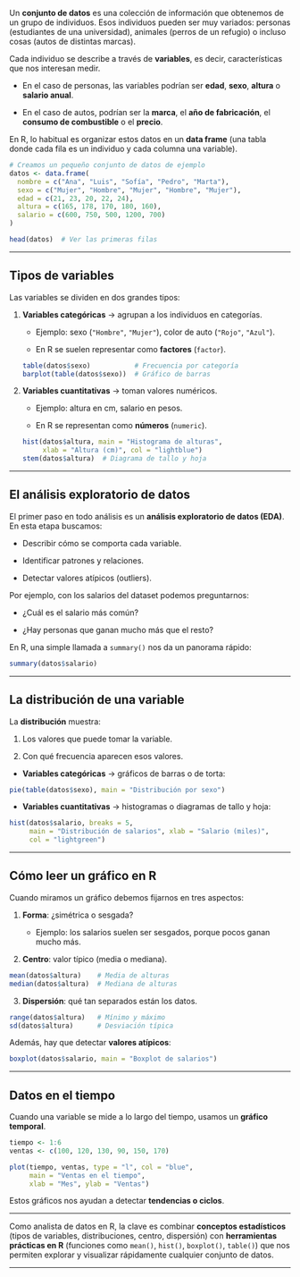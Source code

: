 
Un **conjunto de datos** es una colección de información que obtenemos de un grupo de individuos. Esos individuos pueden ser muy variados: personas (estudiantes de una universidad), animales (perros de un refugio) o incluso cosas (autos de distintas marcas).

Cada individuo se describe a través de **variables**, es decir, características que nos interesan medir.

- En el caso de personas, las variables podrían ser **edad**, **sexo**, **altura** o **salario anual**.
    
- En el caso de autos, podrían ser la **marca**, el **año de fabricación**, el **consumo de combustible** o el **precio**.
    

En R, lo habitual es organizar estos datos en un **data frame** (una tabla donde cada fila es un individuo y cada columna una variable).

```R
# Creamos un pequeño conjunto de datos de ejemplo
datos <- data.frame(
  nombre = c("Ana", "Luis", "Sofía", "Pedro", "Marta"),
  sexo = c("Mujer", "Hombre", "Mujer", "Hombre", "Mujer"),
  edad = c(21, 23, 20, 22, 24),
  altura = c(165, 178, 170, 180, 160),
  salario = c(600, 750, 500, 1200, 700)
)

head(datos)  # Ver las primeras filas
```

---

## Tipos de variables

Las variables se dividen en dos grandes tipos:

1. **Variables categóricas** → agrupan a los individuos en categorías.
    
    - Ejemplo: sexo (`"Hombre"`, `"Mujer"`), color de auto (`"Rojo"`, `"Azul"`).
        
    - En R se suelen representar como **factores** (`factor`).
        
    
    ```R
    table(datos$sexo)           # Frecuencia por categoría
    barplot(table(datos$sexo))  # Gráfico de barras
    ```
    
2. **Variables cuantitativas** → toman valores numéricos.
    
    - Ejemplo: altura en cm, salario en pesos.
        
    - En R se representan como **números** (`numeric`).
        
    
    ```R
    hist(datos$altura, main = "Histograma de alturas",
         xlab = "Altura (cm)", col = "lightblue")
    stem(datos$altura)  # Diagrama de tallo y hoja
    ```
    

---

## El análisis exploratorio de datos

El primer paso en todo análisis es un **análisis exploratorio de datos (EDA)**. En esta etapa buscamos:

- Describir cómo se comporta cada variable.
    
- Identificar patrones y relaciones.
    
- Detectar valores atípicos (outliers).
    

Por ejemplo, con los salarios del dataset podemos preguntarnos:

- ¿Cuál es el salario más común?
    
- ¿Hay personas que ganan mucho más que el resto?
    

En R, una simple llamada a `summary()` nos da un panorama rápido:

```R
summary(datos$salario)
```

---

## La distribución de una variable

La **distribución** muestra:

1. Los valores que puede tomar la variable.
    
2. Con qué frecuencia aparecen esos valores.
    

- **Variables categóricas** → gráficos de barras o de torta:
    

```R
pie(table(datos$sexo), main = "Distribución por sexo")
```

- **Variables cuantitativas** → histogramas o diagramas de tallo y hoja:
    

```R
hist(datos$salario, breaks = 5,
     main = "Distribución de salarios", xlab = "Salario (miles)",
     col = "lightgreen")
```

---

## Cómo leer un gráfico en R

Cuando miramos un gráfico debemos fijarnos en tres aspectos:

1. **Forma**: ¿simétrica o sesgada?
    
    - Ejemplo: los salarios suelen ser sesgados, porque pocos ganan mucho más.
        
2. **Centro**: valor típico (media o mediana).
    

```R
mean(datos$altura)    # Media de alturas
median(datos$altura)  # Mediana de alturas
```

3. **Dispersión**: qué tan separados están los datos.
    

```R
range(datos$altura)   # Mínimo y máximo
sd(datos$altura)      # Desviación típica
```

Además, hay que detectar **valores atípicos**:

```R
boxplot(datos$salario, main = "Boxplot de salarios")
```

---

## Datos en el tiempo

Cuando una variable se mide a lo largo del tiempo, usamos un **gráfico temporal**.

```R
tiempo <- 1:6
ventas <- c(100, 120, 130, 90, 150, 170)

plot(tiempo, ventas, type = "l", col = "blue",
     main = "Ventas en el tiempo",
     xlab = "Mes", ylab = "Ventas")
```

Estos gráficos nos ayudan a detectar **tendencias o ciclos**.

---

 Como analista de datos en R, la clave es combinar **conceptos estadísticos** (tipos de variables, distribuciones, centro, dispersión) con **herramientas prácticas en R** (funciones como `mean()`, `hist()`, `boxplot()`, `table()`) que nos permiten explorar y visualizar rápidamente cualquier conjunto de datos.

---
